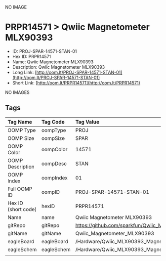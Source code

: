 


  
NO IMAGE  
# PRPR14571 > Qwiic Magnetometer MLX90393

- ID: PROJ-SPAR-14571-STAN-01
- Hex ID: PRPR14571
- Name: Qwiic Magnetometer MLX90393
- Description: Qwiic Magnetometer MLX90393
- Long Link: [http://oom.lt/PROJ-SPAR-14571-STAN-01](http://oom.lt/PROJ-SPAR-14571-STAN-01)
- Short Link: [http://oom.lt/PRPR14571](http://oom.lt/PRPR14571)
  
NO IMAGES  
## Tags
  

|Tag Name|Tag Code|Tag Value|
| :--- | :--- | :--- |
|OOMP Type|oompType|PROJ|
|OOMP Size|oompSize|SPAR|
|OOMP Color|oompColor|14571|
|OOMP Description|oompDesc|STAN|
|OOMP Index|oompIndex|01|
|Full OOMP ID|oompID|PROJ-SPAR-14571-STAN-01|
|Hex ID (short code)|hexID|PRPR14571|
|Name|name|Qwiic Magnetometer MLX90393|
|gitRepo|gitRepo|https://github.com/sparkfun/Qwiic_Magnetometer_MLX90393|
|gitName|gitName|Qwiic_Magnetometer_MLX90393|
|eagleBoard|eagleBoard|/Hardware/Qwiic_MLX90393_Magnetometer.brd|
|eagleSchem|eagleSchem|/Hardware/Qwiic_MLX90393_Magnetometer.sch|
||||
